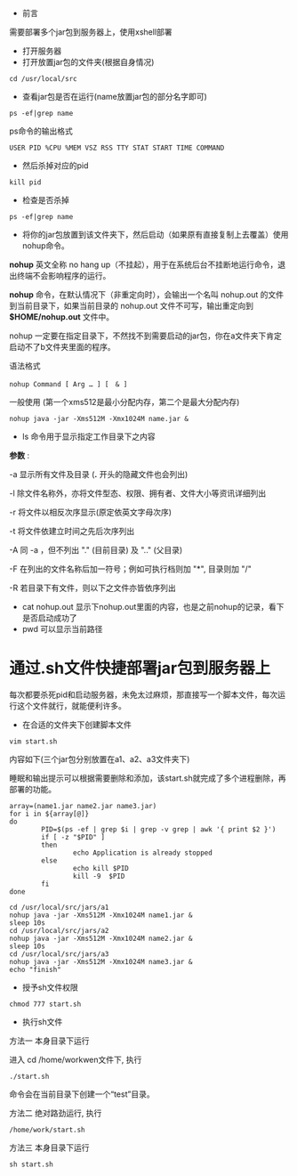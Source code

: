 - 前言

需要部署多个jar包到服务器上，使用xshell部署

- 打开服务器
- 打开放置jar包的文件夹(根据自身情况)

```shell
cd /usr/local/src
```

- 查看jar包是否在运行(name放置jar包的部分名字即可)

```shell
ps -ef|grep name
```

ps命令的输出格式

```shell
USER PID %CPU %MEM VSZ RSS TTY STAT START TIME COMMAND
```

- 然后杀掉对应的pid

```shell
kill pid
```

- 检查是否杀掉

```shell
ps -ef|grep name
```

- 将你的jar包放置到该文件夹下，然后启动（如果原有直接复制上去覆盖）使用nohup命令。

**nohup** 英文全称 no hang up（不挂起），用于在系统后台不挂断地运行命令，退出终端不会影响程序的运行。

**nohup** 命令，在默认情况下（非重定向时），会输出一个名叫 nohup.out 的文件到当前目录下，如果当前目录的 nohup.out 文件不可写，输出重定向到 **$HOME/nohup.out** 文件中。

nohup 一定要在指定目录下，不然找不到需要启动的jar包，你在a文件夹下肯定启动不了b文件夹里面的程序。

语法格式

```shell
nohup Command [ Arg … ] [　& ]
```

一般使用 (第一个xms512是最小分配内存，第二个是最大分配内存)

```shell
nohup java -jar -Xms512M -Xmx1024M name.jar &
```

- ls 命令用于显示指定工作目录下之内容

**参数** :

-a 显示所有文件及目录 (**.** 开头的隐藏文件也会列出)

-l 除文件名称外，亦将文件型态、权限、拥有者、文件大小等资讯详细列出

-r 将文件以相反次序显示(原定依英文字母次序)

-t 将文件依建立时间之先后次序列出

-A 同 -a ，但不列出 "." (目前目录) 及 ".." (父目录)

-F 在列出的文件名称后加一符号；例如可执行档则加 "*", 目录则加 "/"

-R 若目录下有文件，则以下之文件亦皆依序列出



- cat nohup.out 显示下nohup.out里面的内容，也是之前nohup的记录，看下是否启动成功了
- pwd 可以显示当前路径



# 通过.sh文件快捷部署jar包到服务器上

每次都要杀死pid和启动服务器，未免太过麻烦，那直接写一个脚本文件，每次运行这个文件就行，就能便利许多。

- 在合适的文件夹下创建脚本文件

``` shell
vim start.sh
```

内容如下(三个jar包分别放置在a1、a2、a3文件夹下)

睡眠和输出提示可以根据需要删除和添加，该start.sh就完成了多个进程删除，再部署的功能。

```shell
array=(name1.jar name2.jar name3.jar)
for i in ${array[@]}
do
        PID=$(ps -ef | grep $i | grep -v grep | awk '{ print $2 }')
        if [ -z "$PID" ]
        then
                echo Application is already stopped
        else
                echo kill $PID
                kill -9  $PID
        fi
done

cd /usr/local/src/jars/a1
nohup java -jar -Xms512M -Xmx1024M name1.jar &
sleep 10s
cd /usr/local/src/jars/a2
nohup java -jar -Xms512M -Xmx1024M name2.jar &
sleep 10s
cd /usr/local/src/jars/a3
nohup java -jar -Xms512M -Xmx1024M name3.jar &
echo "finish"
```

- 授予sh文件权限

``` shell
chmod 777 start.sh
```

- 执行sh文件

方法一 本身目录下运行

进入 cd /home/workwen文件下, 执行 

```shell
./start.sh
```

命令会在当前目录下创建一个“test”目录。

方法二 绝对路劲运行, 执行 

```shell
/home/work/start.sh
```

方法三 本身目录下运行

```shell
sh start.sh
```


